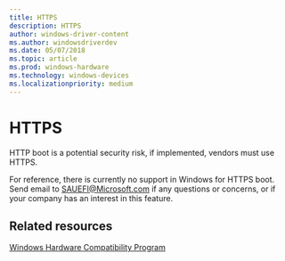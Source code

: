 ```yaml
---
title: HTTPS
description: HTTPS
author: windows-driver-content
ms.author: windowsdriverdev
ms.date: 05/07/2018
ms.topic: article
ms.prod: windows-hardware
ms.technology: windows-devices
ms.localizationpriority: medium
---
```



# HTTPS


HTTP boot is a potential security risk, if implemented, vendors must use HTTPS.

For reference, there is currently no support in Windows for HTTPS boot. Send email to <SAUEFI@Microsoft.com> if any questions or concerns, or if your company has an interest in this feature.

## Related resources


[Windows Hardware Compatibility Program](https://docs.microsoft.com/windows-hardware/design/compatibility/)




